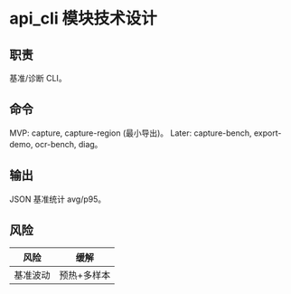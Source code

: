 # api_cli 模块技术设计

## 职责
基准/诊断 CLI。

## 命令
MVP: capture, capture-region (最小导出)。
Later: capture-bench, export-demo, ocr-bench, diag。

## 输出
JSON 基准统计 avg/p95。

## 风险
| 风险 | 缓解 |
|------|------|
| 基准波动 | 预热+多样本 |
